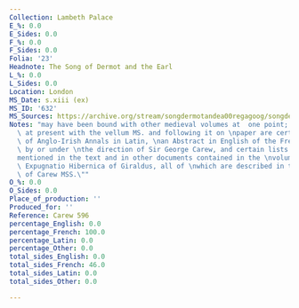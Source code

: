 ```yaml
---
Collection: Lambeth Palace
E_%: 0.0
E_Sides: 0.0
F_%: 0.0
F_Sides: 0.0
Folia: '23'
Headnote: The Song of Dermot and the Earl
L_%: 0.0
L_Sides: 0.0
Location: London
MS_Date: s.xiii (ex)
MS_ID: '632'
MS_Sources: https://archive.org/stream/songdermotandea00regagoog/songdermotandea00regagoog_djvu.txt
Notes: "may have been bound with other medieval volumes at  one point; \"Bound up\
  \ at present with the vellum MS. and following it on \npaper are certain fragments\
  \ of Anglo-Irish Annals in Latin, \nan Abstract in English of the French text made\
  \ by or under \nthe direction of Sir George Carew, and certain lists of names \n\
  mentioned in the text and in other documents contained in the \nvolume or in the\
  \ Expugnatio Hibernica of Giraldus, all of \nwhich are described in the Calendar\
  \ of Carew MSS.\""
O_%: 0.0
O_Sides: 0.0
Place_of_production: ''
Produced_for: ''
Reference: Carew 596
percentage_English: 0.0
percentage_French: 100.0
percentage_Latin: 0.0
percentage_Other: 0.0
total_sides_English: 0.0
total_sides_French: 46.0
total_sides_Latin: 0.0
total_sides_Other: 0.0

---
```

